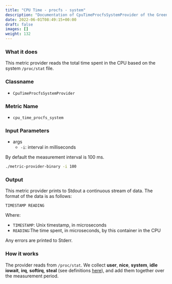 ```yaml
---
title: "CPU Time - procfs - system"
description: "Documentation of CpuTimeProcfsSystemProvider of the Green Metrics Tool"
date: 2022-06-01T08:49:15+00:00
draft: false
images: []
weight: 132
---
```


### What it does

This metric provider reads the total time spent in the CPU based on the system `/proc/stat` file.

### Classname

- `CpuTimeProcfsSystemProvider`

### Metric Name

- `cpu_time_procfs_system`

### Input Parameters

- args
    - `-i`: interval in milliseconds

By default the measurement interval is 100 ms.

```bash
./metric-provider-binary -i 100
```

### Output

This metric provider prints to Stdout a continuous stream of data. The format of the data is as follows:

`TIMESTAMP READING`

Where:
- `TIMESTAMP`: Unix timestamp, in microseconds
- `READING`:The time spent, in microseconds, by this container in the CPU

Any errors are printed to Stderr.

### How it works

The provider reads from `/proc/stat`. We collect **user**, **nice**, **system**, **idle** **iowait**, **irq**, **softirq**, **steal** (see definitions [here](https://www.idnt.net/en-US/kb/941772)), and add them together over the measurement period.
